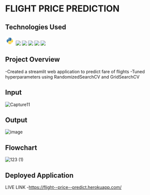 # FLIGHT PRICE PREDICTION

## Technologies Used
<code><img height="30" src="https://raw.githubusercontent.com/github/explore/80688e429a7d4ef2fca1e82350fe8e3517d3494d/topics/python/python.png"></code>
<code><img height="30" src="https://camo.githubusercontent.com/6976844e0d37963206e1d79b0c2642a5f854b8a7a10670c2cc7809b564a8116b/68747470733a2f2f6173736574732e776562736974652d66696c65732e636f6d2f3564633362343764646336633063326131616637346164302f3565313831383264623832376661303635393534313735345f5247425f4c6f676f5f566572746963616c5f436f6c6f725f4c696768745f42672e706e67"></code>
<code><img height="30" src="https://upload.wikimedia.org/wikipedia/commons/e/ec/Heroku_logo.svg"></code>
<code><img height="30" src="https://raw.githubusercontent.com/numpy/numpy/7e7f4adab814b223f7f917369a72757cd28b10cb/branding/icons/numpylogo.svg"></code>
<code><img height="30" src="https://matplotlib.org/_static/logo2.svg"></code>
<code><img height="30" src="https://upload.wikimedia.org/wikipedia/commons/thumb/0/05/Scikit_learn_logo_small.svg/330px-Scikit_learn_logo_small.svg.png"></code>

## Project Overview
-Created a streamlit web application to predict fare of flights
-Tuned hyperparameters using RandomizedSearchCV and GridSearchCV

## Input 
![Capture11](https://user-images.githubusercontent.com/51116018/134049241-6d3096ac-74f7-408a-bb68-d1191c745949.PNG)

## Output
![image](https://user-images.githubusercontent.com/51116018/134049329-c9f7712e-1b5e-4a61-bb7b-d237451fe535.png)



## Flowchart
![123 (1)](https://user-images.githubusercontent.com/51116018/134048864-99122e91-d3d9-4570-8d09-2fb1f60ca106.jpg)

## Deployed Application
LIVE LINK -<a>https://flight--price--predict.herokuapp.com/ </a>
